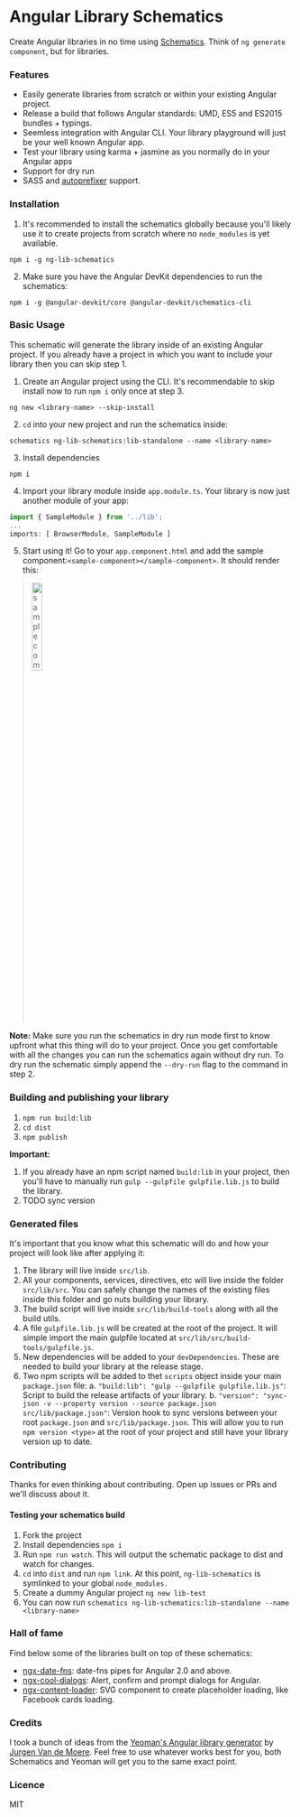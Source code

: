 # Angular Library Schematics

Create Angular libraries in no time using [Schematics](https://github.com/angular/devkit). Think of `ng generate component`, but for libraries.

### Features
* Easily generate libraries from scratch or within your existing Angular project. 
* Release a build that follows Angular standards: UMD, ES5 and ES2015 bundles + typings.
* Seemless integration with Angular CLI. Your library playground will just be your well known Angular app.
* Test your library using karma + jasmine as you normally do in your Angular apps
* Support for dry run
* SASS and [autoprefixer](https://github.com/postcss/autoprefixer) support.

### Installation
1. It's recommended to install the schematics globally because you'll likely use it to create projects from scratch where no `node_modules` is yet available.
```
npm i -g ng-lib-schematics
```

2. Make sure you have the Angular DevKit dependencies to run the schematics:
```
npm i -g @angular-devkit/core @angular-devkit/schematics-cli
```
 
### Basic Usage

This schematic will generate the library inside of an existing Angular project. If you already have a project in which you want to include your library then you can skip step 1.

1. Create an Angular project using the CLI. It's recommendable to skip install now to run `npm i` only once at step 3.
```
ng new <library-name> --skip-install
```

2. `cd` into your new project and run the schematics inside:
```
schematics ng-lib-schematics:lib-standalone --name <library-name>
```

3. Install dependencies
```
npm i
```

4. Import your library module inside `app.module.ts`. Your library is now just another module of your app:
```typescript
import { SampleModule } from '../lib';
...
imports: [ BrowserModule, SampleModule ]
```

5. Start using it! Go to your `app.component.html` and add the sample component:`<sample-component></sample-component>`. It should render this:
> <img src="https://image.ibb.co/ccwCXc/screenshot_localhost_4200_2018_02_26_10_59_58.png" alt="sample component rendering" width="20%">

**Note:** Make sure you run the schematics in dry run mode first to know upfront what this thing will do to your project. Once you get comfortable with all the changes you can run the schematics again without dry run. To dry run the schematic simply append the `--dry-run` flag to the command in step 2.

### Building and publishing your library

1. `npm run build:lib` 
2. `cd dist`
3. `npm publish`

**Important:** 
1. If you already have an npm script named `build:lib` in your project, then you'll have to manually run `gulp --gulpfile gulpfile.lib.js` to build the library.
2. TODO sync version

### Generated files

It's important that you know what this schematic will do and how your project will look like after applying it:

1. The library will live inside `src/lib`.
2. All your components, services, directives, etc will live inside the folder `src/lib/src`. You can safely change the names of the existing files inside this folder and go nuts building your library.
3. The build script will live inside `src/lib/build-tools` along with all the build utils.
4. A file `gulpfile.lib.js` will be created at the root of the project. It will simple import the main gulpfile located at `src/lib/src/build-tools/gulpfile.js`.
5. New dependencies will be added to your `devDependencies`. These are needed to build your library at the release stage.
6. Two npm scripts will be added to thet `scripts` object inside your main `package.json` file:
  a. `"build:lib": "gulp --gulpfile gulpfile.lib.js"`: Script to build the release artifacts of your library.
  b. `"version": "sync-json -v --property version --source package.json src/lib/package.json"`: Version hook to sync versions between your root `package.json` and `src/lib/package.json`. This will allow you to run `npm version <type>` at the root of your project and still have your library version up to date.

### Contributing

Thanks for even thinking about contributing. Open up issues or PRs and we'll discuss about it.

#### Testing your schematics build

1. Fork the project
2. Install dependencies `npm i`
3. Run `npm run watch`. This will output the schematic package to dist and watch for changes.
4. `cd` into `dist` and run `npm link`. At this point, `ng-lib-schematics` is symlinked to your global `node_modules.`
5. Create a dummy Angular project `ng new lib-test`
6. You can now run `schematics ng-lib-schematics:lib-standalone --name <library-name>`

### Hall of fame

Find below some of the libraries built on top of these schematics:

- [ngx-date-fns](https://github.com/joanllenas/ngx-date-fns): date-fns pipes for Angular 2.0 and above.
- [ngx-cool-dialogs](https://github.com/caroso1222/ngx-cool-dialogs): Alert, confirm and prompt dialogs for Angular.
- [ngx-content-loader](https://github.com/NetanelBasal/ngx-content-loader): SVG component to create placeholder loading, like Facebook cards loading.

### Credits

I took a bunch of ideas from the [Yeoman's Angular library generator](https://github.com/jvandemo/generator-angular2-library) by [Jurgen Van de Moere](https://twitter.com/jvandemo). Feel free to use whatever works best for you, both Schematics and Yeoman will get you to the same exact point.

### Licence

MIT
